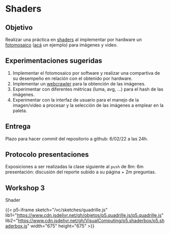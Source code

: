 # Shaders

## Objetivo

Realizar una práctica en [shaders](https://en.wikipedia.org/wiki/Shader) al implementar por hardware un [fotomosaico](https://en.wikipedia.org/wiki/Photographic_mosaic) ([acá](https://visualcomputing.github.io/docs/shaders/photomosaic/) un ejemplo) para imágenes y video.

## Experimentaciones sugeridas

1. Implementar el fotomosaico por software y realizar una compartiva de su desempeño en relación con el obtenido por hardware.
2. Implementar un [webcrawler](https://en.wikipedia.org/wiki/Web_crawler) para la obtención de las imágenes.
3. Experimentar con diferentes métricas (luma, avg, ...) para el hash de las imágenes.
4. Experimentar con la interfaz de usuario para el manejo de la imagen/video a procesar y la selección de las imágenes a emplear en la paleta.

## Entrega

Plazo para hacer _commit_ del repositorio a github: 6/02/22 a las 24h.

## Protocolo presentaciones

Exposiciones a ser realizadas la clase siguiente al `push` de 8m: 6m presentación: discusión del reporte subido a su página + 2m preguntas.

## Workshop 3

Shader

{{< p5-iframe sketch="/vc/sketches/quadrille.js" lib1="https://www.cdn.jsdelivr.net/gh/objetos/p5.quadrille.js/p5.quadrille.js" lib2="https://www.cdn.jsdelivr.net/gh/VisualComputing/p5.shaderbox/p5.shaderbox.js" width="675" height="675" >}}
